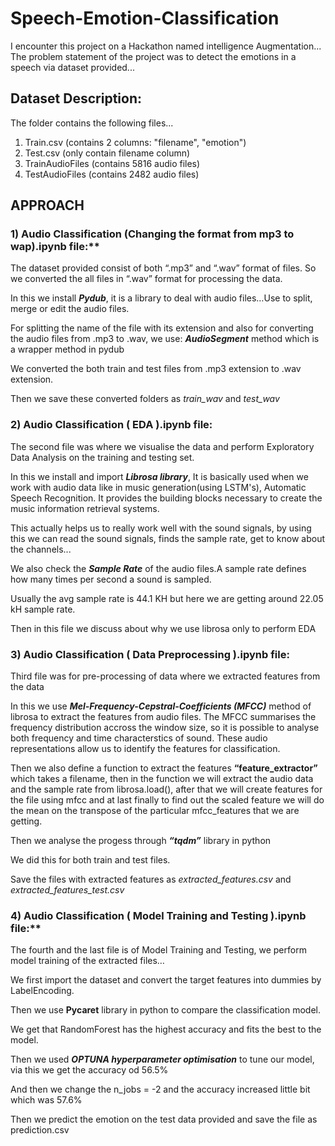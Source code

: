 # Speech-Emotion-Classification

I encounter this project on a Hackathon named intelligence Augmentation...
The problem statement of the project was to detect the emotions in a speech via dataset provided...



## Dataset Description:
The folder contains the following files...
1) Train.csv (contains 2 columns: "filename", "emotion")
2) Test.csv (only contain filename column)
3) TrainAudioFiles (contains 5816 audio files)
4) TestAudioFiles (contains 2482 audio files)



## APPROACH


### 1)	Audio Classification (Changing the format from mp3 to wap).ipynb file:**

The dataset provided consist of both “.mp3” and “.wav” format of files. So we converted the all files in “.wav” format for processing the data. 
    
In this we install ***Pydub***, it is a library to deal with audio files…Use to split, merge or edit the audio files. 
   
For splitting the name of the file with its extension and also for converting the audio files from .mp3 to .wav, we use: ***AudioSegment*** method which is a wrapper method in pydub 

We converted the both train and test files from .mp3 extension to .wav extension.
   
Then we save these converted folders as *train_wav*  and *test_wav*
    
    
          

### 2)	Audio Classification ( EDA ).ipynb file:

The second file was where we visualise the data and perform Exploratory Data Analysis on the training and testing set.

In this we install and import ***Librosa library***, It is basically used when we work with audio data like in music generation(using LSTM's), Automatic Speech Recognition. It provides the building blocks necessary to create the music information retrieval systems.
    
This actually helps us to really work well with the sound signals, by using this we can read the sound signals, finds the sample rate, get to know about the channels...
    
We also check the ***Sample Rate*** of the audio files.A sample rate defines how many times per second a sound is sampled.
    
Usually the avg sample rate is 44.1 KH but here we are getting around 22.05 kH sample rate.
    
Then in this file we discuss about why we use librosa only to perform EDA




### 3) Audio Classification ( Data Preprocessing ).ipynb file: 

Third file was for pre-processing of data where we extracted features from the data
    
In this we use ***Mel-Frequency-Cepstral-Coefficients (MFCC)*** method of librosa to extract the features from audio files. The MFCC summarises the frequency distribution accross the window size, so it is possible to analyse both frequency and time characterstics of sound. These audio representations allow us to identify the features for classification.
    
Then we also define a function to extract the features **“feature_extractor”** which takes a filename, then in the function we will extract the audio data and the sample rate from librosa.load(), after that we will create features for the file using mfcc and at last finally to find out the scaled feature we will do the mean on the transpose of the particular mfcc_features that we are getting.
    
Then we analyse the progess through ***“tqdm”***  library in python
    
We did this for both train and test files.
    
Save the files with extracted features as *extracted_features.csv* and *extracted_features_test.csv*
    
    
    
  
### 4) Audio Classification ( Model Training and Testing ).ipynb file:**

The fourth and the last file is of Model Training and Testing, we perform model training of the extracted files…
   
We first import the dataset and convert the target features into dummies by LabelEncoding. 
    
Then we use **Pycaret** library in python to compare the classification model.
    
We get that RandomForest has the highest accuracy and fits the best to the model.
  
Then we used ***OPTUNA hyperparameter optimisation*** to tune our model, via this we get the accuracy od 56.5% 
   
And then we change the n_jobs = -2 and the accuracy increased little bit which was 57.6%
    
Then we predict the emotion on the test data provided and save the file as prediction.csv




